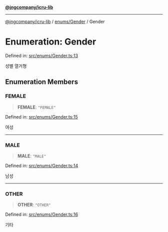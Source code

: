 [**@jngcompany/icru-lib**](../../../README.md)

***

[@jngcompany/icru-lib](../../../README.md) / [enums/Gender](../README.md) / Gender

# Enumeration: Gender

Defined in: [src/enums/Gender.ts:13](https://github.com/jngcompany/icru-lib/blob/d3a4d9c24074b22f396121b6f6d7c5106c66ae75/src/enums/Gender.ts#L13)

성별 열거형

## Enumeration Members

### FEMALE

> **FEMALE**: `"FEMALE"`

Defined in: [src/enums/Gender.ts:15](https://github.com/jngcompany/icru-lib/blob/d3a4d9c24074b22f396121b6f6d7c5106c66ae75/src/enums/Gender.ts#L15)

여성

***

### MALE

> **MALE**: `"MALE"`

Defined in: [src/enums/Gender.ts:14](https://github.com/jngcompany/icru-lib/blob/d3a4d9c24074b22f396121b6f6d7c5106c66ae75/src/enums/Gender.ts#L14)

남성

***

### OTHER

> **OTHER**: `"OTHER"`

Defined in: [src/enums/Gender.ts:16](https://github.com/jngcompany/icru-lib/blob/d3a4d9c24074b22f396121b6f6d7c5106c66ae75/src/enums/Gender.ts#L16)

기타
